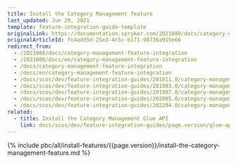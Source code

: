 ```yaml
---
title: Install the Category Management feature
last_updated: Jun 29, 2021
template: feature-integration-guide-template
originalLink: https://documentation.spryker.com/2021080/docs/category-management-feature-integration
originalArticleId: fc4add5d-25e3-4c5c-b171-98726a915e66
redirect_from:
  - /2021080/docs/category-management-feature-integration
  - /2021080/docs/en/category-management-feature-integration
  - /docs/category-management-feature-integration
  - /docs/en/category-management-feature-integration
  - /docs/scos/dev/feature-integration-guides/201811.0/category-management-feature-integration.html
  - /docs/scos/dev/feature-integration-guides/201903.0/category-management-feature-integration.html
  - /docs/scos/dev/feature-integration-guides/201907.0/category-management-feature-integration.html
  - /docs/scos/dev/feature-integration-guides/202005.0/category-management-feature-integration.html
  - /docs/scos/dev/feature-integration-guides/202204.0/category-management-feature-integration.html
related:
  - title: Install the Category Management Glue API
    link: docs/scos/dev/feature-integration-guides/page.version/glue-api/glue-api-category-management-feature-integration.html
---
```


{% include pbc/all/install-features/{{page.version}}/install-the-category-management-feature.md %} <!-- To edit, see /_includes/pbc/all/install-features/202204.0/install-the-category-management-feature.md -->

